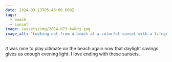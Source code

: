 ```yaml
---
date: 2024-03-13T05:43:00.000Z
tags:
  - beach
  - sunset
image: /assets/img/2024-073-kw0dg.jpg
image_alt: 'Looking out from a beach at a colorful sunset with a lifeguard tower in the foreground.'
---
```


It was nice to play ultimate on the beach again now that daylight savings gives us enough evening light. I love ending with these sunsets.

